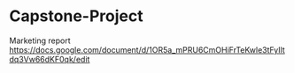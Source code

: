 # Capstone-Project
Marketing report
https://docs.google.com/document/d/1OR5a_mPRU6CmOHiFrTeKwle3tFyIltdq3Vw66dKF0qk/edit
